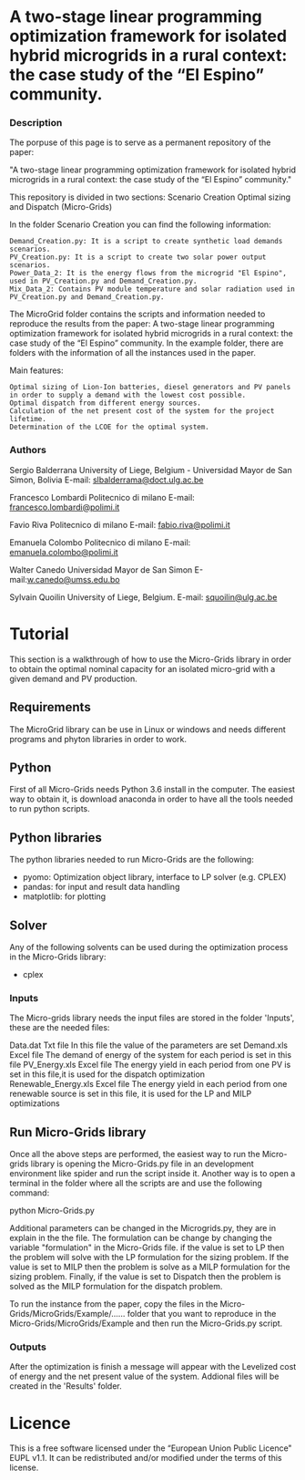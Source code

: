 A two-stage linear programming optimization framework for isolated hybrid microgrids in a rural context: the case study of the “El Espino” community.
========================

### Description

The porpuse of this page is to serve as a permanent repository of the paper:

"A two-stage linear programming optimization framework for isolated hybrid microgrids in a rural context: the case study of the “El Espino” community." 

This repository is divided in two sections:
	Scenario Creation 
	Optimal sizing and Dispatch (Micro-Grids)


In the folder Scenario Creation you can find the following information:

	Demand_Creation.py: It is a script to create synthetic load demands scenarios.
	PV_Creation.py: It is a script to create two solar power output scenarios.
	Power_Data_2: It is the energy flows from the microgrid "El Espino", used in PV_Creation.py and Demand_Creation.py.
	Mix_Data_2: Contains PV module temperature and solar radiation used in PV_Creation.py and Demand_Creation.py. 


The MicroGrid folder contains the scripts and information needed to reproduce the results from the paper: A two-stage linear programming optimization framework for isolated hybrid microgrids in a rural context: the case study of the “El Espino” community. In the example folder, there are folders with the information of all the instances used in the paper.

Main features:

    Optimal sizing of Lion-Ion batteries, diesel generators and PV panels in order to supply a demand with the lowest cost possible.
    Optimal dispatch from different energy sources.
    Calculation of the net present cost of the system for the project lifetime.
    Determination of the LCOE for the optimal system.


### Authors

Sergio Balderrana
University of Liege, Belgium - Universidad Mayor de San Simon, Bolivia
E-mail: slbalderrama@doct.ulg.ac.be

Francesco Lombardi
Politecnico di milano
E-mail: francesco.lombardi@polimi.it

Favio Riva
Politecnico di milano
E-mail: fabio.riva@polimi.it

Emanuela Colombo
Politecnico di milano
E-mail: emanuela.colombo@polimi.it

Walter Canedo
Universidad Mayor de San Simon
E-mail:w.canedo@umss.edu.bo 

Sylvain Quoilin
University of Liege, Belgium.
E-mail: squoilin@ulg.ac.be 
 

Tutorial
========

This section is a walkthrough of how to use the Micro-Grids library in order to obtain the optimal nominal capacity for an isolated micro-grid with a given demand and PV production.

Requirements
------------

The MicroGrid library can be use in Linux or windows and needs different programs and phyton libraries in order to work. 

Python
------------

First of all Micro-Grids needs Python 3.6 install in the computer. The easiest way to obtain it, is download anaconda in order to have all the tools needed to run python scripts.

Python libraries
----------------
 
The python libraries needed to run Micro-Grids are the following:

* pyomo: Optimization object library, interface to LP solver (e.g. CPLEX)
* pandas: for input and result data handling 
* matplotlib: for plotting

Solver
------

Any of the following solvents can be used during the optimization  process in the Micro-Grids library:

* cplex

### Inputs


The Micro-grids library needs the input files are stored in the folder 'Inputs', these are the needed files:

Data.dat                         Txt file 	In this file the value of the parameters are set
Demand.xls			 Excel file	The demand of energy of the system for each period is set in this file
PV_Energy.xls			 Excel file	The energy yield in each period from one PV is set in this file,it is used for the dispatch optimization			
Renewable_Energy.xls		 Excel file	The energy yield in each period from one renewable source is set in this file, it is used for the LP and MILP optimizations	


Run Micro-Grids library
-----------------------

Once all the above steps are performed, the easiest way to run the Micro-grids library is opening the Micro-Grids.py file in an development environment like spider and run the script inside it. Another way is to open a terminal in the folder where all the scripts are and use the following command:

python Micro-Grids.py

Additional parameters can be changed in the Microgrids.py, they are in explain in the the file. The formulation can be change by changing the variable "formulation" in the Micro-Grids file. if the value is set to LP then the problem will solve with the LP formulation for the sizing problem. If the value is set to MILP then the problem is solve as a MILP formulation for the sizing problem. Finally, if the value is set to  Dispatch then the problem is solved as the  MILP formulation for the dispatch problem.

To run the instance from the paper, copy the files in the Micro-Grids/MicroGrids/Example/...... folder that you want to reproduce  in the Micro-Grids/MicroGrids/Example and then run the Micro-Grids.py script.

### Outputs


After the optimization is finish a message will appear with the Levelized cost of energy and the net present value of the system. Addional files will be created in the 'Results' folder.

Licence
=======
This is a free software licensed under the “European Union Public Licence" EUPL v1.1. It 
can be redistributed and/or modified under the terms of this license.

